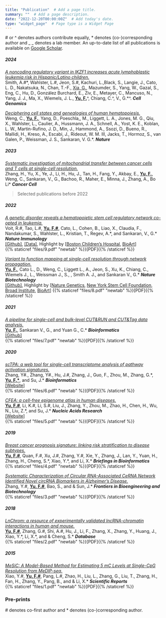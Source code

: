 ```yaml
---
title: "Publication"  # Add a page title.
summary: ""  # Add a page description.
date: "2022-12-20T00:00:00Z"  # Add today's date.
type: "widget_page"  # Page type is a Widget Page
---
```


<!-- I have a list of names: L. Alexander Liggett, Matthew G. Jones, Xiaojie Qiu, Lara Wahlster, Alexis Caulier, Jeffrey A. Hussmann, Alexandra Schnell, Kathryn E. Yost, Luke W. Koblan, Jorge D. Martin-Rufino, Joseph Min, Alessandro Hammond, Daniel Ssozi, Raphael Bueno, Hari Mallidi, Antonia Kreso, Javier Escabi, William M. Rideout III, Tyler Jacks, Sahand Hormoz, Peter van Galen, Jonathan S. Weissman & Vijay G. Sankaran, I would like to reformat as last name, the first letter of the first name. for example, change Xiaojie Qiu to "Qiu, X.", do it for me, concat them with comma -->

<!-- ### __**Publications**__   -->
\# or ^ denotes authors contribute equally, * denotes (co-)corresponding author and \_ \_ denotes a lab member. An up-to-date list of all publications is available on [Google Scholar](https://scholar.google.com/citations?user=sslV11MAAAAJ).
<!-- Major Publications (A Yu Lab member is the ^(co-)first or *(co-)corresponding author) -->

##### 2024
[*A noncoding regulatory variant in IKZF1 increases acute lymphoblastic leukemia risk in Hispanic/Latino children.*](https://pubmed.ncbi.nlm.nih.gov/38537633)  
Smith, A.#\*, Wahlster, L.#, Jeon, S.#, Kachuri, L.,Black, S., Langie, J., Cato, L. D., Nakatsuka, N., Chan, T.-F., <ins>Xia, G.</ins>, Mazumder, S., Yang, W., Gazal, S., Eng, C., Hu, D., González Burchard, E., Ziv, E., Metayer, C., Mancuso, N., Yang, J. J., Ma, X., Wiemels, J. L., **<ins>Yu, F.</ins>**^, Chiang, C.^, V., G.\*^.  ***Cell Genomics*** 


[*Deciphering cell states and genealogies of human hematopoiesis.*](https://www.nature.com/articles/s41586-024-07066-z)  
Weng, C., **<ins>Yu, F.</ins>**, Yang, D., Poeschla,, M., Liggett, L. A., Jones, M. G., Qiu, X., Wahlster, L., Caulier, A., Hussmann, J. A., Schnell, A., Yost, K. E., Koblan, L. W., Martin-Rufino, J. D., Min, J., Hammond, A., Ssozi, D., Bueno, R., Mallidi, H., Kreso, A., Escabi, J., Rideout, W. M. III, Jacks, T., Hormoz, S., van Galen, P., Weissman, J. S., Sankaran, V. G.\*.  ***Nature*** 

##### 2023
[*Systematic investigation of mitochondrial transfer between cancer cells and T cells at single-cell resolution.*](https://www.cell.com/cancer-cell/pdfExtended/S1535-6108(23)00319-7)  
Zhang, H., Yu, X., Ye, J., Li, H., Hu, J., Tan, H., Fang, Y., Akbay, E., **<ins>Yu, F.</ins>**, Weng, C., Sankaran, V., G., Bachoo, R., Maher, E., Minna, J., Zhang, A., Bo Li\*  ***Cancer Cell*** 

<!-- <br/><br/> -->
> Selected publications before 2022 
<!-- 
##### 2022
[*A genetic disorder reveals a hematopoietic stem cell regulatory network co-opted in leukemia.*](https://www.nature.com/articles/s41590-022-01370-4)  
Voit, R.#, Tao, L.#, **<ins>Yu, F.#</ins>**, Cato, L., Cohen, B., Liao, X., Claudia, F., Nandakumar, S., Wahlster, L., Kristian, T., Regev, A.\*, and Sankaran, V., G.\* ***Nature Immunology***   
[[<ins>Github</ins>]](https://github.com/sankaranlab/mecom_var), [[<ins>Data</ins>]](https://www.ncbi.nlm.nih.gov/geo/query/acc.cgi?acc=GSE175521), [[<ins>Highlight by Boston Children’s Hospital</ins>]](https://answers.childrenshospital.org/acute-myeloid-leukemia/), [[<ins>Highlight by BioArt</ins>]](https://mp.weixin.qq.com/s/bfSg24t-HAcoA8rUhHGcfg)  
{{% staticref "files/9.pdf" "newtab" %}}[PDF]{{% /staticref %}}

[*Variant to function mapping at single-cell resolution through network propagation.*](https://www.nature.com/articles/s41587-022-01341-y)  
**<u>Yu, F.</u>**, Cato L., D., Weng, C., Liggett L., A., Jeon, S., Xu, K., Chiang, C., Wiemels J., L., Weissman J., S., , Smith A. J., and Sankaran V., G.\* ***Nature Biotechnology***  
[[<ins>Github</ins>]](https://github.com/sankaranlab/SCAVENGE), [[<ins>Highlight by Nature Genetics</ins>]](https://www.nature.com/articles/s41588-022-01136-6), [[<ins>Highlight by New York Stem Cell Foundation</ins>]](https://nyscf.org/resources/meet-scavenge-a-search-engine-to-uncover-how-genetic-variations-affect-our-cells/#sq_h3qn23vs5o), [[<ins>Highlight by Broad Institute</ins>]](https://www.broadinstitute.org/news/research-roundup-june-13-2022), [[<ins>Highlight by NHGRI CEGS center</ins>]](https://twitter.com/cegs_ica/status/1498361205777481728?lang=en), [[<ins>Highlight by Single Cell Genomics Day</ins>]](https://satijalab.org/scgd22/), [[<ins>Highlight by Turingene</ins>]](https://mp.weixin.qq.com/s/RN39JurpmiaSWFIMEW6RFg), [[<ins>Highlight by BioArt</ins>]](https://mp.weixin.qq.com/s/0HNjEfdi5Lyqd_w7pVySRw)
{{% staticref "files/8.pdf" "newtab" %}}[PDF]{{% /staticref %}} -->


##### 2022
[*A genetic disorder reveals a hematopoietic stem cell regulatory network co-opted in leukemia.*](https://www.nature.com/articles/s41590-022-01370-4)  
Voit, R.#, Tao, L.#, **<ins>Yu, F.#</ins>**, Cato, L., Cohen, B., Liao, X., Claudia, F., Nandakumar, S., Wahlster, L., Kristian, T., Regev, A.\*, and Sankaran, V., G.\* ***Nature Immunology***   
[[<ins>Github</ins>]](https://github.com/sankaranlab/mecom_var), [[<ins>Data</ins>]](https://www.ncbi.nlm.nih.gov/geo/query/acc.cgi?acc=GSE175521), Highlight by [[<ins>Boston Children’s Hospital</ins>](https://answers.childrenshospital.org/acute-myeloid-leukemia/), [<ins>BioArt</ins>](https://mp.weixin.qq.com/s/bfSg24t-HAcoA8rUhHGcfg)]  
{{% staticref "files/9.pdf" "newtab" %}}[PDF]{{% /staticref %}}

[*Variant to function mapping at single-cell resolution through network propagation.*](https://www.nature.com/articles/s41587-022-01341-y)  
**<u>Yu, F.</u>**, Cato L., D., Weng, C., Liggett L., A., Jeon, S., Xu, K., Chiang, C., Wiemels J., L., Weissman J., S., , Smith A. J., and Sankaran V., G.\* ***Nature Biotechnology***  
[[<ins>Github</ins>]](https://github.com/sankaranlab/SCAVENGE), Highlight by [[<ins>Nature Genetics</ins>](https://www.nature.com/articles/s41588-022-01136-6), [<ins>New York Stem Cell Foundation</ins>](https://nyscf.org/resources/meet-scavenge-a-search-engine-to-uncover-how-genetic-variations-affect-our-cells/#sq_h3qn23vs5o), [<ins>Broad Institute</ins>](https://www.broadinstitute.org/news/research-roundup-june-13-2022), [<ins>BioArt</ins>](https://mp.weixin.qq.com/s/0HNjEfdi5Lyqd_w7pVySRw)]
{{% staticref "files/8.pdf" "newtab" %}}[PDF]{{% /staticref %}}


##### 2021
[*A pipeline for single-cell and bulk-level CUT&RUN and CUT&Tag data analysis.*](https://academic.oup.com/bioinformatics/article/38/1/252/6318389)  
**<u>Yu, F.</u>**, Sankaran V., G., and Yuan G., C.\*  ***Bioinformatics***  
[[<ins>Github</ins>]](https://github.com/fl-yu/CUT-RUNTools-2.0)  
{{% staticref "files/7.pdf" "newtab" %}}[PDF]{{% /staticref %}}

##### 2020
[*scTPA: a web tool for single-cell transcriptome analysis of pathway activation signatures.*](https://academic.oup.com/bioinformatics/article/36/14/4217/5841657)  
Zhang, Y#., Zhang, Y#., Hu, J.#, Zhang, J., Guo, F., Zhou, M., Zhang, G.\*, **<u>Yu, F.\*</u>**, and Su, J.\*  ***Bioinformatics***  
[[<ins>Website</ins>]](http://sctpa.bio-data.cn/)  
{{% staticref "files/6.pdf" "newtab" %}}[PDF]{{% /staticref %}}

[*CFEA: a cell-free epigenome atlas in human diseases.*](https://academic.oup.com/nar/article/48/D1/D40/5552060)  
**<u>Yu, F.#</u>**, Li, K.#, Li, S.#, Liu, J., Zhang, Y., Zhou, M., Zhao, H., Chen, H., Wu, N., Liu, Z.\*, and Su, J.\*  ***Nucleic Acids Research***  
[[<ins>Website</ins>]](http://www.bio-data.cn/CFEA)  
{{% staticref "files/5.pdf" "newtab" %}}[PDF]{{% /staticref %}}


##### 2019
[*Breast cancer prognosis signature: linking risk stratification to disease subtypes.*](https://academic.oup.com/bib/article/20/6/2130/5090083)  
**<u>Yu, F.#</u>**, Quan, F.#, Xu, J.#, Zhang, Y.#, Xie, Y., Zhang, J., Lan, Y., Yuan, H., Zhang, H., Cheng, S.\*, Xiao, Y.\*, and Li, X.\*  ***Briefings in Bioinformatics***  
{{% staticref "files/4.pdf" "newtab" %}}[PDF]{{% /staticref %}}

[*Systematic Characterization of Circular RNA-Associated CeRNA Network Identified Novel circRNA Biomarkers in Alzheimer’s Disease.*](https://www.frontiersin.org/articles/10.3389/fbioe.2019.00222/full)  
Zhang, Y.#, **<u>Yu, F.#</u>**, Bao, S., and & Sun, J.\*  ***Frontiers in Bioengineering and Biotechnology***  
{{% staticref "files/3.pdf" "newtab" %}}[PDF]{{% /staticref %}}


##### 2018
[*LnChrom: a resource of experimentally validated lncRNA-chromatin interactions in human and mouse.*](https://academic.oup.com/database/article/doi/10.1093/database/bay039/4999394)  
**<u>Yu, F.#</u>**, Zhang, G.#, Shi, A.#, Hu, J., Li, F., Zhang, X., Zhang, Y., Huang, J., Xiao, Y.\*, Li, X.\*, and & Cheng, S.\*  ***Database***  
{{% staticref "files/2.pdf" "newtab" %}}[PDF]{{% /staticref %}}


##### 2015
[*MeSiC: A Model-Based Method for Estimating 5 mC Levels at Single-CpG Resolution from MeDIP-seq.*](https://www.nature.com/articles/srep14699)  
Xiao, Y.#, **<u>Yu, F.#</u>**, Pang, L.#, Zhao, H., Liu, L., Zhang, G., Liu, T., Zhang, H., Fan, H., Zhang, Y., Pang, B., and & Li, X.\*  ***Scientific Reports***  
{{% staticref "files/1.pdf" "newtab" %}}[PDF]{{% /staticref %}}



### __**Pre-prints**__  
\# denotes co-first author and * denotes (co-)corresponding author.
<br/><br/>
<br/><br/>
<br/><br/>
<br/><br/>
<br/><br/>
<br/><br/>
<br/><br/>

